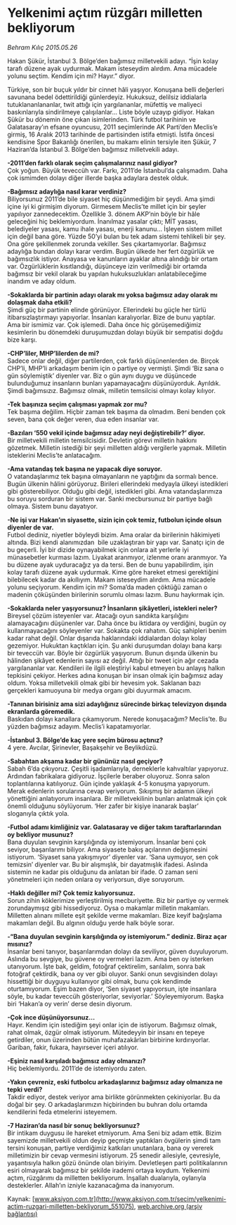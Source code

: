 # Yelkenimi açtım rüzgârı milletten bekliyorum

*Behram Kılıç 2015.05.26*

<div class="pNewsDetailMainContent ctx_content" itemprop="articleBody">
 <p>
  Hakan Şükür, İstanbul 3. Bölge’den bağımsız milletvekili adayı. “İşin kolay tarafı düzene ayak uydurmak. Makam isteseydim alırdım. Ama mücadele yolunu seçtim. Kendim için mi? Hayır.” diyor.
 </p>
 <p>
  Türkiye, son bir buçuk yıldır bir cinnet hâli yaşıyor. Konuşana belli değerleri savunana bedel ödettirildiği günlerdeyiz. Hukuksuz, delilsiz iddialarla tutuklananlananlar, twit attığı için yargılananlar, müfettiş ve maliyeci baskınlarıyla sindirilmeye çalışılanlar... Liste böyle uzayıp gidiyor. Hakan Şükür bu dönemin öne çıkan isimlerinden. Türk futbol tarihinin ve Galatasaray’ın efsane oyuncusu, 2011 seçimlerinde AK Parti’den Meclis’e girmiş, 16 Aralık 2013 tarihinde de partisinden istifa etmişti. İstifa öncesi kendisine Spor Bakanlığı önerilen, bu makamı elinin tersiyle iten Şükür, 7 Haziran’da İstanbul 3. Bölge’den bağımsız milletvekili adayı.
 </p>
 <p>
  <strong>
   -2011’den farklı olarak seçim çalışmalarınız nasıl gidiyor?
  </strong>
  <br>
   Çok yoğun. Büyük teveccüh var. Farkı, 2011’de İstanbul’da çalışmadım. Daha çok ismimden dolayı diğer illerde başka adaylara destek olduk.
  </br>
 </p>
 <p>
  <strong>
   -Bağımsız adaylığa nasıl karar verdiniz?
  </strong>
  <br>
   Biliyorsunuz 2011’de bile siyaset hiç düşünmediğim bir şeydi. Ama şimdi içine iyi ki girmişim diyorum. Girmesem Meclis’te millet için bir şeyler yapılıyor zannedecektim. Özellikle 3. dönem AKP’nin böyle bir hâle geleceğini hiç beklemiyordum. İnanılmaz yasalar çıktı; MİT yasası, belediyeler yasası, kamu ihale yasası, enerji kanunu... İşleyen sistem millet için değil bana göre. Yüzde 50’yi bulan bu tek adam sistemi tehlikeli bir şey. Ona göre şekillenmek zorunda vekiller. Ses çıkartamıyorlar. Bağımsız adaylığa bundan dolayı karar verdim. Bugün ülkede her fert özgürlük ve bağımsızlık istiyor. Anayasa ve kanunların ayaklar altına alındığı bir ortam var. Özgürlüklerin kısıtlandığı, düşünceye izin verilmediği bir ortamda bağımsız bir vekil olarak bu yapılan hukuksuzlukları anlatabileceğime inandım ve aday oldum.
  </br>
 </p>
 <p>
  <strong>
   -Sokaklarda bir partinin adayı olarak mı yoksa bağımsız aday olarak mı dolaşmak daha etkili?
  </strong>
  <br>
   Şimdi güç bir partinin elinde görünüyor. Ellerindeki bu güçle her türlü itibarsızlaştırmayı yapıyorlar. İnsanları karalıyorlar. Bize de bunu yaptılar. Ama bir ismimiz var. Çok işlemedi. Daha önce hiç görüşemediğimiz kesimlerin bu dönemdeki duruşumuzdan dolayı büyük bir sempatisi doğdu bize karşı.
  </br>
 </p>
 <p>
  <strong>
   -CHP’liler, MHP’lilerden de mi?
  </strong>
  <br>
   Sadece onlar değil, diğer partilerden, çok farklı düşünenlerden de. Birçok CHP’li, MHP’li arkadaşım benim için o partiye oy vermişti. Şimdi ‘Biz sana o gün söylemiştik’ diyenler var. Biz o gün aynı duygu ve düşüncede bulunduğumuz insanların bunları yapamayacağını düşünüyorduk. Ayrıldık. Şimdi bağımsızız. Bağımsız olmak, milletin temsilcisi olmayı kolay kılıyor.
  </br>
 </p>
 <p>
  <strong>
   -Tek başınıza seçim çalışması yapmak zor mu?
  </strong>
  <br/>
  Tek başıma değilim. Hiçbir zaman tek başıma da olmadım. Beni benden çok seven, bana çok değer veren, dua eden insanlar var.
 </p>
 <p>
  <strong>
   -Bazıları ‘550 vekil içinde bağımsız aday neyi değiştirebilir?’ diyor.
  </strong>
  <br/>
  Bir milletvekili milletin temsilcisidir. Devletin görevi milletin hakkını gözetmek. Milletin istediği bir şeyi milletten aldığı vergilerle yapmak. Milletin isteklerini Meclis’te anlatacağım.
 </p>
 <p>
  <strong>
   -Ama vatandaş tek başına ne yapacak diye soruyor.
  </strong>
  <br/>
  O vatandaşlarımız tek başına olmayanların ne yaptığını da sormalı bence. Bugün ülkenin hâlini görüyoruz. Birileri ellerindeki medyayla ülkeyi istedikleri gibi gösterebiliyor. Olduğu gibi değil, istedikleri gibi. Ama vatandaşlarımıza bu soruyu sorduran bir sistem var. Sanki mecbursunuz bir partiye bağlı olmaya. Sistem bunu dayatıyor.
 </p>
 <p>
  <strong>
   -Ne işi var Hakan’ın siyasette, sizin için çok temiz, futbolun içinde olsun diyenler de var.
  </strong>
  <br/>
  Futbol dediniz, niyetler böyleydi bizim. Ama oralar da birilerinin hâkimiyeti altında. Bizi kendi alanımızdan  bile uzaklaştıran bir yapı var. Sanatçı için de bu geçerli. İyi bir dizide oynayabilmek için onlara ait yerlerle iyi münasebetler kurması lazım. Liyakat aranmıyor, izlenme oranı aranmıyor. Ya bu düzene ayak uyduracağız ya da tersi. Ben de bunu yapabilirdim, işin kolay tarafı düzene ayak uydurmak. Kime göre hareket etmesi gerektiğini bilebilecek kadar da akıllıyım. Makam isteseydim alırdım. Ama mücadele yolunu seçiyorum. Kendim için mi? Soma’da maden çöktüğü zaman o madenin çöküşünden birilerinin sorumlu olması lazım. Bunu haykırmak için.
 </p>
 <p>
  <strong>
   -Sokaklarda neler yaşıyorsunuz? İnsanların şikâyetleri, istekleri neler?
  </strong>
  <br/>
  Bireysel çözüm isteyenler var. Atacağı oyun sandıkta karşılığını alamayacağını düşünenler var. Daha önce bu iktidara oy verdiğini, bugün oy kullanmayacağını söyleyenler var. Sokakta çok rahatım. Güç sahipleri benim kadar rahat değil. Onlar dışarıda haklarındaki iddialardan dolayı kolay gezemiyor. Hukuktan kaçtıkları için. Şu anki duruşumdan dolayı bana karşı bir teveccüh var. Böyle bir özgürlük yaşıyorum. Bunun dışında ülkenin bu hâlinden şikâyet edenlerin sayısı az değil. Attığı bir tweet için ağır cezada yargılananlar var. Kendileri ile ilgili eleştiriyi kabul etmeyen bu anlayış halkın tepkisini çekiyor. Herkes adına konuşan bir insan olmak için bağımsız aday oldum. Yoksa milletvekili olmak gibi bir hevesim yok. Saklanan bazı gerçekleri kamuoyuna bir medya organı gibi duyurmak amacım.
 </p>
 <p>
  <strong>
   -Tanınan birisiniz ama sizi adaylığınız sürecinde birkaç televizyon dışında ekranlarda göremedik.
  </strong>
  <br/>
  Baskıdan dolayı kanallara çıkamıyorum. Nerede konuşacağım? Meclis’te. Bu yüzden bağımsız adayım. Meclis’i kapatamıyorlar.
 </p>
 <p>
  <strong>
   -İstanbul 3. Bölge’de kaç yere seçim bürosu açtınız?
  </strong>
  <br/>
  4 yere. Avcılar, Şirinevler, Başakşehir ve Beylikdüzü.
 </p>
 <p>
  <strong>
   -Sabahtan akşama kadar bir gününüz nasıl geçiyor?
  </strong>
  <br/>
  Sabah 6’da çıkıyoruz. Çeşitli işadamlarıyla, derneklerle kahvaltılar yapıyoruz. Ardından fabrikalara gidiyoruz. İşçilerle beraber oluyoruz. Sonra salon toplantılarına katılıyoruz. Gün içinde yaklaşık 4-5 konuşma yapıyorum. Merak edenlerin sorularına cevap veriyorum. Sıkışmış bir adamın ülkeyi yönettiğini anlatıyorum insanlara. Bir milletvekilinin bunları anlatmak için çok önemli olduğunu söylüyorum. ‘Her zafer bir kişiye inanarak başlar’ sloganıyla çıktık yola.
 </p>
 <p>
  <strong>
   -Futbol adamı kimliğiniz var. Galatasaray ve diğer takım taraftarlarından oy bekliyor musunuz?
  </strong>
  <br/>
  Bana duyulan sevginin karşılığında oy istemiyorum. İnsanlar beni çok seviyor, başarılarımı biliyor. Ama siyasete bakış açılarının değişmesini istiyorum. ‘Siyaset sana yakışmıyor’ diyenler var. ‘Sana uymuyor, sen çok temizsin’ diyenler var. Bu bir alışmışlık, bir dayatmışlık ifadesi. Aslında sistemin ne kadar pis olduğunu da anlatan bir ifade. O zaman seni yönetmeleri için neden onlara oy veriyorsun, diye soruyorum.
 </p>
 <p>
  <strong>
   -Haklı değiller mi? Çok temiz kalıyorsunuz.
  </strong>
  <br/>
  Sorun zihin köklerimize yerleştirilmiş mecburiyette. Biz bir partiye oy vermek zorundaymışız gibi hissediyoruz. Oysa o makamlar milletin makamları. Milletten alınanı millete eşit şekilde verme makamları. Bize keyif bağışlama makamları değil. Bu algının olduğu yerde halk böyle sorar.
 </p>
 <p>
  <strong>
   -“Bana duyulan sevginin karşılığında oy istemiyorum.” dediniz. Biraz açar mısınız?
  </strong>
  <br/>
  İnsanlar beni tanıyor, başarılarımdan dolayı da seviliyor, güven duyuluyorum. Aslında bu sevgiye, bu güvene oy vermeleri lazım. Ama ben oy isterken utanıyorum. İşte bak, geldim, fotoğraf çektirelim, sarılalım, sonra bak fotoğraf çektirdik, bana oy ver gibi oluyor. Sanki onun sevgisinden dolayı hissettiği bir duyguyu kullanıyor gibi olmak, bunu çok kendimde oturtamıyorum. Eşim bazen diyor, ‘Sen siyaset yapıyorsun, işte insanlara söyle, bu kadar teveccüh gösteriyorlar, seviyorlar.’ Söyleyemiyorum. Başka biri ‘Hakan’a oy verin’ derse desin diyorum.
 </p>
 <p>
  <strong>
   -Çok ince düşünüyorsunuz…
  </strong>
  <br/>
  Hayır. Kendim için istediğim şeyi onlar için de istiyorum. Bağımsız olmak, rahat olmak, özgür olmak istiyorum. Mütedeyyin bir insanı en tepeye getirdiler, onun üzerinden bütün muhafazakârları birbirine kırdırıyorlar. Gariban, fakir, fukara, hayırsever içeri atılıyor.
 </p>
 <p>
  <strong>
   -Eşiniz nasıl karşıladı bağımsız aday olmanızı?
  </strong>
  <br/>
  Hiç beklemiyordu. 2011’de de istemiyordu zaten.
 </p>
 <p>
  <strong>
   -Yakın çevreniz, eski futbolcu arkadaşlarınız bağımsız aday olmanıza ne tepki verdi?
  </strong>
  <br/>
  Takdir ediyor, destek veriyor ama birlikte görünmekten çekiniyorlar. Bu da doğal bir şey. O arkadaşlarımızın hiçbirinden bu buhran dolu ortamda kendilerini feda etmelerini isteyemem.
 </p>
 <p>
  <strong>
   -7 Haziran’da nasıl bir sonuç bekliyorsunuz?
  </strong>
  <br/>
  Bir intikam duygusu ile hareket etmiyorum. Ama Seni biz adam ettik. Bizim sayemizde milletvekili oldun deyip geçmişte yaptıkları övgülerin şimdi tam tersini konuşan, partiye verdiğimiz katkıları unutanlara, bana oy vererek milletimizin bir cevap vermesini istiyorum. 25 senedir ailesiyle, çevresiyle, yaşantısıyla halkın gözü önünde olan biriyim. Devletleşen parti politikalarının esiri olmayarak bağımsız bir şekilde irademi ortaya koydum. Yelkenimi açtım, rüzgârımı da milletten bekliyorum. İnşallah dualarıyla, oylarıyla desteklerler. Allah’ın izniyle kazanacağıma da inanıyorum.
 </p>
</div>


Kaynak: [www.aksiyon.com.tr](http://www.aksiyon.com.tr/secim/yelkenimi-actim-ruzgari-milletten-bekliyorum_551075), [web.archive.org (arşiv bağlantısı)](http://web.archive.org/web/20151217134025/http://www.aksiyon.com.tr/secim/yelkenimi-actim-ruzgari-milletten-bekliyorum_551075)
